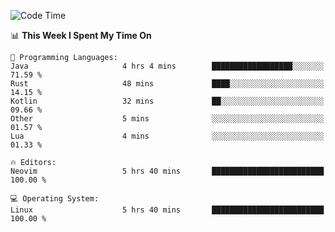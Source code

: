<!-- [![Top Langs](https://github-readme-stats.vercel.app/api/top-langs/?username=gagahsyuja&theme=dracula&hide_border=true&border_radius=7)](https://github.com/anuraghazra/github-readme-stats) -->

<!--START_SECTION:waka-->
![Code Time](http://img.shields.io/badge/Code%20Time-393%20hrs%2036%20mins-blue)

📊 **This Week I Spent My Time On** 

```text
💬 Programming Languages: 
Java                     4 hrs 4 mins        ██████████████████░░░░░░░   71.59 % 
Rust                     48 mins             ████░░░░░░░░░░░░░░░░░░░░░   14.15 % 
Kotlin                   32 mins             ██░░░░░░░░░░░░░░░░░░░░░░░   09.66 % 
Other                    5 mins              ░░░░░░░░░░░░░░░░░░░░░░░░░   01.57 % 
Lua                      4 mins              ░░░░░░░░░░░░░░░░░░░░░░░░░   01.33 % 

🔥 Editors: 
Neovim                   5 hrs 40 mins       █████████████████████████   100.00 % 

💻 Operating System: 
Linux                    5 hrs 40 mins       █████████████████████████   100.00 % 
```


<!--END_SECTION:waka-->
